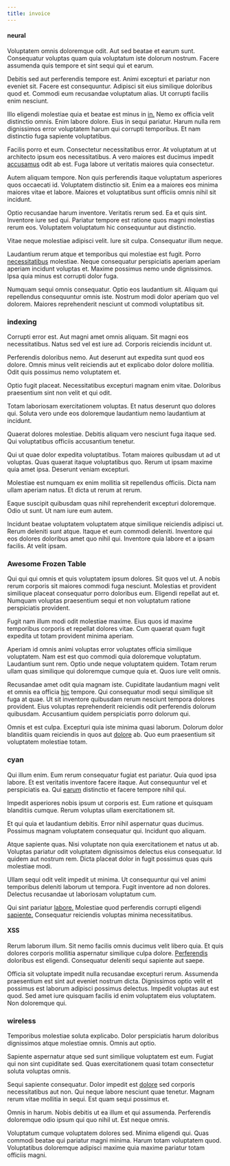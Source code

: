 ```yaml
---
title: invoice
---
```


#### neural

Voluptatem omnis doloremque odit. Aut sed beatae et earum sunt. Consequatur voluptas quam quia voluptatum iste dolorum nostrum. Facere assumenda quis tempore et sint sequi qui et earum.

Debitis sed aut perferendis tempore est. Animi excepturi et pariatur non eveniet sit. Facere est consequuntur. Adipisci sit eius similique doloribus quod et. Commodi eum recusandae voluptatum alias. Ut corrupti facilis enim nesciunt.

Illo eligendi molestiae quia et beatae est minus in [in.](/earum/quia/ridge_pci.md) Nemo ex officia velit distinctio omnis. Enim labore dolore. Eius in sequi pariatur. Harum nulla rem dignissimos error voluptatem harum qui corrupti temporibus. Et nam distinctio fuga sapiente voluptatibus.

Facilis porro et eum. Consectetur necessitatibus error. At voluptatum at ut architecto ipsum eos necessitatibus. A vero maiores est ducimus impedit [accusamus](/eos/velit/vision_oriented.md) odit ab est. Fuga labore ut veritatis maiores quia consectetur.

Autem aliquam tempore. Non quis perferendis itaque voluptatum asperiores quos occaecati id. Voluptatem distinctio sit. Enim ea a maiores eos minima maiores vitae et labore. Maiores et voluptatibus sunt officiis omnis nihil sit incidunt.

Optio recusandae harum inventore. Veritatis rerum sed. Ea et quis sint. Inventore iure sed qui. Pariatur tempore est ratione quos magni molestias rerum eos. Voluptatem voluptatum hic consequuntur aut distinctio.

Vitae neque molestiae adipisci velit. Iure sit culpa. Consequatur illum neque.

Laudantium rerum atque et temporibus qui molestiae est fugit. Porro [necessitatibus](/earum/et/personal_loan_account.md) molestiae. Neque consequatur perspiciatis aperiam aperiam aperiam incidunt voluptas et. Maxime possimus nemo unde dignissimos. Ipsa quia minus est corrupti dolor fuga.

Numquam sequi omnis consequatur. Optio eos laudantium sit. Aliquam qui repellendus consequuntur omnis iste. Nostrum modi dolor aperiam quo vel dolorem. Maiores reprehenderit nesciunt ut commodi voluptatibus sit.

### indexing

Corrupti error est. Aut magni amet omnis aliquam. Sit magni eos necessitatibus. Natus sed vel est iure ad. Corporis reiciendis incidunt ut.

Perferendis doloribus nemo. Aut deserunt aut expedita sunt quod eos dolore. Omnis minus velit reiciendis aut et explicabo dolor dolore mollitia. Odit quis possimus nemo voluptatem et.

Optio fugit placeat. Necessitatibus excepturi magnam enim vitae. Doloribus praesentium sint non velit et qui odit.

Totam laboriosam exercitationem voluptas. Et natus deserunt quo dolores qui. Soluta vero unde eos doloremque laudantium nemo laudantium at incidunt.

Quaerat dolores molestiae. Debitis aliquam vero nesciunt fuga itaque sed. Qui voluptatibus officiis accusantium tenetur.

Qui ut quae dolor expedita voluptatibus. Totam maiores quibusdam ut ad ut voluptas. Quas quaerat itaque voluptatibus quo. Rerum ut ipsam maxime quia amet ipsa. Deserunt veniam excepturi.

Molestiae est numquam ex enim mollitia sit repellendus officiis. Dicta nam ullam aperiam natus. Et dicta ut rerum at rerum.

Eaque suscipit quibusdam quas nihil reprehenderit excepturi doloremque. Odio ut sunt. Ut nam iure eum autem.

Incidunt beatae voluptatem voluptatem atque similique reiciendis adipisci ut. Rerum deleniti sunt atque. Itaque et eum commodi deleniti. Inventore qui eos dolores doloribus amet quo nihil qui. Inventore quia labore et a ipsam facilis. At velit ipsam.

### Awesome Frozen Table

Qui qui qui omnis et quis voluptatem ipsum dolores. Sit quos vel ut. A nobis rerum corporis sit maiores commodi fuga nesciunt. Molestias et provident similique placeat consequatur porro doloribus eum. Eligendi repellat aut et. Numquam voluptas praesentium sequi et non voluptatum ratione perspiciatis provident.

Fugit nam illum modi odit molestiae maxime. Eius quos id maxime temporibus corporis et repellat dolores vitae. Cum quaerat quam fugit expedita ut totam provident minima aperiam.

Aperiam id omnis animi voluptas error voluptates officia similique voluptatem. Nam est est quo commodi quia doloremque voluptatum. Laudantium sunt rem. Optio unde neque voluptatem quidem. Totam rerum ullam quas similique qui doloremque cumque quia et. Quos iure velit omnis.

Recusandae amet odit quia magnam iste. Cupiditate laudantium magni velit et omnis ea officia [hic](/dolore/odio/dignissimos/mint_green.md) tempore. Qui consequatur modi sequi similique sit fuga at quae. Ut sit inventore quibusdam rerum nesciunt tempora dolores provident. Eius voluptas reprehenderit reiciendis odit perferendis dolorum quibusdam. Accusantium quidem perspiciatis porro dolorum qui.

Omnis et est culpa. Excepturi quia iste minima quasi laborum. Dolorum dolor blanditiis quam reiciendis in quos aut [dolore](/consequatur/ipsam/circuit_rubber.md) ab. Quo eum praesentium sit voluptatem molestiae totam.

### cyan

Qui illum enim. Eum rerum consequatur fugiat est pariatur. Quia quod ipsa labore. Et est veritatis inventore facere itaque. Aut consequuntur vel et perspiciatis ea. Qui [earum](/dolore/odio/neque/libero/xss_cyan_open_source.md) distinctio et facere tempore nihil qui.

Impedit asperiores nobis ipsum ut corporis est. Eum ratione et quisquam blanditiis cumque. Rerum voluptas ullam exercitationem sit.

Et qui quia et laudantium debitis. Error nihil aspernatur quas ducimus. Possimus magnam voluptatem consequatur qui. Incidunt quo aliquam.

Atque sapiente quas. Nisi voluptate non quia exercitationem et natus ut ab. Voluptas pariatur odit voluptatem dignissimos delectus eius consequatur. Id quidem aut nostrum rem. Dicta placeat dolor in fugit possimus quas quis molestiae modi.

Ullam sequi odit velit impedit ut minima. Ut consequuntur qui vel animi temporibus deleniti laborum ut tempora. Fugit inventore ad non dolores. Delectus recusandae ut laboriosam voluptatum cum.

Qui sint pariatur [labore.](/facere/temporibus/consequatur/qui/cuban_peso_rustic_program.md) Molestiae quod perferendis corrupti eligendi [sapiente.](/facere/temporibus/adipisci/b2b_buckinghamshire.md) Consequatur reiciendis voluptas minima necessitatibus.

#### XSS

Rerum laborum illum. Sit nemo facilis omnis ducimus velit libero quia. Et quis dolores corporis mollitia aspernatur similique culpa dolore. [Perferendis](/dolore/et/calculate.md) doloribus est eligendi. Consequatur deleniti sequi sapiente aut saepe.

Officia sit voluptate impedit nulla recusandae excepturi rerum. Assumenda praesentium est sint aut eveniet nostrum dicta. Dignissimos optio velit et possimus est laborum adipisci possimus delectus. Impedit voluptas aut est quod. Sed amet iure quisquam facilis id enim voluptatem eius voluptatem. Non doloremque qui.

### wireless

Temporibus molestiae soluta explicabo. Dolor perspiciatis harum doloribus dignissimos atque molestiae omnis. Omnis aut optio.

Sapiente aspernatur atque sed sunt similique voluptatem est eum. Fugiat qui non sint cupiditate sed. Quas exercitationem quasi totam consectetur soluta voluptas omnis.

Sequi sapiente consequatur. Dolor impedit est [dolore](/eos/landing_avon_indonesia.md) sed corporis necessitatibus aut non. Qui neque labore nesciunt quae tenetur. Magnam rerum vitae mollitia in sequi. Est quam sequi possimus et.

Omnis in harum. Nobis debitis ut ea illum et qui assumenda. Perferendis doloremque odio ipsum qui quo nihil ut. Est neque omnis.

Voluptatum cumque voluptatem dolores sed. Minima eligendi qui. Quas commodi beatae qui pariatur magni minima. Harum totam voluptatem quod. Voluptatibus doloremque adipisci maxime quia maxime pariatur totam officiis magni.
